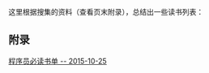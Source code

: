 

这里根据搜集的资料（查看页末附录），总结出一些读书列表：



  











## 附录

[程序员必读书单 -- 2015-10-25](http://lucida.me/blog/developer-reading-list/)

